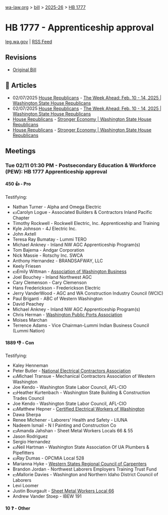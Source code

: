 [wa-law.org](/) > [bill](/bill/) > [2025-26](/bill/2025-26/) > [HB 1777](/bill/2025-26/hb/1777/)

# HB 1777 - Apprenticeship approval
[leg.wa.gov](https://app.leg.wa.gov/billsummary?BillNumber=1777&Year=2025&Initiative=false) | [RSS Feed](./rss.xml)

## Revisions
* [Original Bill](1/)

## 📰 Articles
* 02/07/2025 [House Republicans](/org/house_republicans/) - [The Week Ahead: Feb. 10 - 14, 2025 | Washington State House Republicans](http://houserepublicans.wa.gov/week/the-week-ahead-feb-10-14-2025/#:~:text=HB%201777)
* 02/07/2025 [House Republicans](/org/house_republicans/) - [The Week Ahead: Feb. 10 - 14, 2025 | Washington State House Republicans](https://houserepublicans.wa.gov/week/the-week-ahead-feb-10-14-2025/#:~:text=HB%201777)
* [House Republicans](/org/house_republicans/) - [Stronger Economy | Washington State House Republicans](http://houserepublicans.wa.gov/our-priorities/stronger-economy/#:~:text=House%20Bill%201777)
* [House Republicans](/org/house_republicans/) - [Stronger Economy | Washington State House Republicans](https://houserepublicans.wa.gov/our-priorities/stronger-economy/#:~:text=House%20Bill%201777)

## Meetings
### Tue 02/11 01:30 PM - Postsecondary Education & Workforce (PEW): HB 1777 Apprenticeship approval
#### 450 👍 - Pro
Testifying:
* Nathan Turner - Alpha and Omega Electric
* 💵Carolyn Logue - Associated Builders & Contractors Inland Pacific Chapter
* Timothy Rockwell - Rockwell Electric, Inc. Apprenticeship and Training
* Kyle Johnson - 4J Electric Inc.
* John Axtell
* Teresa Ray Bumatay - Lummi TERO
* Michael Ankney - Inland NW AGC Apprenticeship Program(s)
* Tom Bajema - Andgar Corporation
* Nick Massie - Rotschy Inc.  SWCA
* Anthony Hernandez - BRANDSAFWAY, LLC
* Keely Friesen
* 💵Emily Wittman - [Association of Washington Business](/org/association_of_washington_business/)
* Joel Bouchey - Inland Northwest AGC
* Cary Clemenson - Cary Clemenson
* Hans Frederickson - Frederickson Electric
* Jerry VanderWood - AGC and WA Construction Industry Council (WCIC)
* Paul Briganti - ABC of Western Washington
* David Peachey
* Michael Ankney - Inland NW AGC Apprenticeship Program(s)
* Chris Herman - [Washington Public Ports Association](/org/washington_public_ports_association/)
* Moises Marchan
* Terrence Adams - Vice Chairman-Lummi Indian Business Council (Lummi Nation)

#### 1889 👎 - Con
Testifying:
* Kaley Henneman
* Peter Butler - [National Electrical Contractors Association](/org/national_electrical_contractors_association/)
* 💵Michael Transue - Mechanical Contractors Association of Western Washington
* Joe Kendo - Washington State Labor Council, AFL-CIO
* 💵Heather Kurtenbach - Washington State Building & Construction Trades Council
* Joe Kendo - Washington State Labor Council, AFL-CIO
* 💵Matthew Hepner - [Certified Electrical Workers of Washington](/org/certified_electrical_workers_of_washington/)
* Dawa Sherpa
* Renee Michener - Laborers' Health and Safety - LIUNA
* Nadeem Ismail - N I Painting and Construction Co
* 💵Amanda Jahshan - Sheet Metal Workers Locals 66 & 55
* Jason Rodriguez
* Sergio Hernandez
* 💵Neil Hartman - Washington State Association Of UA Plumbers & Pipefitters
* 💵Ray Dumas - OPCMIA Local 528
* Marianna Hyke - [Western States Regional Council of Carpenters](/org/western_states_regional_council_of_carpenters/)
* Brandon Jordan - Northwest Laborers Employers Training Trust Fund
* 💵Mallorie Davies - Washington and Northern Idaho District Council of Laborers
* Levi Loomer
* Justin Bourgault - [Sheet Metal Workers Local 66](/org/sheet_metal_workers_local_66/)
* Andrew Vander Stoep - IBEW 191

#### 10 ❓ - Other
